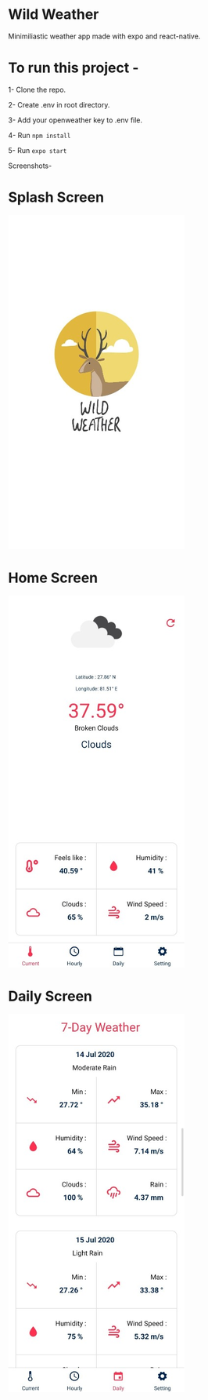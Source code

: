 # Wild Weather
Minimiliastic weather app made with expo and react-native. 

# To run this project - 
1- Clone the repo.

2- Create .env in root directory.

3- Add your openweather key to .env file.

4- Run `npm install`

5- Run `expo start`


Screenshots-

# Splash Screen

![Splash Screen](https://github.com/kanup4m/weather-react-native/blob/master/Screenshot/Splash.jpg?raw=true)

# Home Screen

![Splash Screen](https://github.com/kanup4m/weather-react-native/blob/master/Screenshot/Homescreen.jpg?raw=true)

# Daily Screen

![Splash Screen](https://github.com/kanup4m/weather-react-native/blob/master/Screenshot/Daily.jpg?raw=true)
